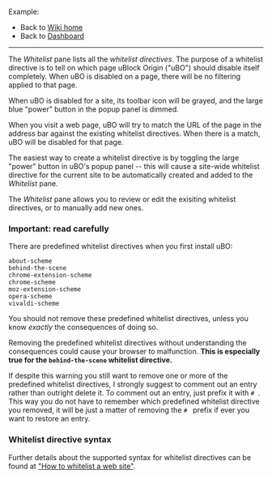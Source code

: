 Example:

- Back to [Wiki home](https://github.com/gorhill/uBlock/wiki)
- Back to [Dashboard](https://github.com/gorhill/uBlock/wiki/Dashboard)

***

The _Whitelist_ pane lists all the _whitelist directives_. The purpose of a whitelist directive is to tell on which page uBlock Origin ("uBO") should disable itself completely. When uBO is disabled on a page, there will be no filtering applied to that page.

When uBO is disabled for a site, its toolbar icon will be grayed, and the large blue "power" button in the popup panel is dimmed.

When you visit a web page, uBO will try to match the URL of the page in the address bar against the existing whitelist directives. When there is a match, uBO will be disabled for that page.

The easiest way to create a whitelist directive is by toggling the large "power" button in uBO's popup panel -- this will cause a site-wide whitelist directive for the current site to be automatically created and added to the _Whitelist_ pane.

The _Whitelist_ pane allows you to review or edit the exisiting whitelist directives, or to manually add new ones.

### Important: read carefully

There are predefined whitelist directives when you first install uBO:

    about-scheme
    behind-the-scene
    chrome-extension-scheme
    chrome-scheme
    moz-extension-scheme
    opera-scheme
    vivaldi-scheme

You should not remove these predefined whitelist directives, unless you know _exactly_ the consequences of doing so.

Removing the predefined whitelist directives without understanding the consequences could cause your browser to malfunction. **This is especially true for the `behind-the-scene` whitelist directive.**

If despite this warning you still want to remove one or more of the predefined whitelist directives, I strongly suggest to comment out an entry rather than outright delete it. To comment out an entry, just prefix it with `# `. This way you do not have to remember which predefined whitelist directive you removed, it will be just a matter of removing the `# ` prefix if ever you want to restore an entry.

### Whitelist directive syntax

Further details about the supported syntax for whitelist directives can be found at ["How to whitelist a web site"](https://github.com/gorhill/uBlock/wiki/How-to-whitelist-a-web-site).